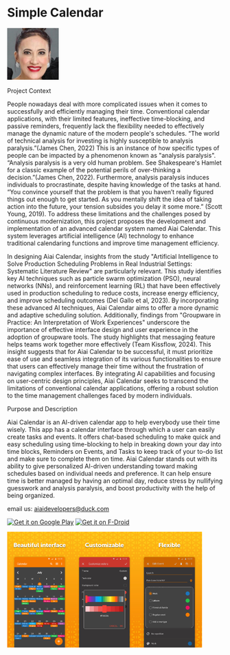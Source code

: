 # Simple Calendar
<img alt="Logo" src="graphics/aio_.jpg" width="120" />

Project Context

People nowadays deal with more complicated issues when it comes to successfully and efficiently managing their time. Conventional calendar applications, with their limited features, ineffective time-blocking, and passive reminders, frequently lack the flexibility needed to effectively manage the dynamic nature of the modern people's schedules. “The world of technical analysis for investing is highly susceptible to analysis paralysis.”(James Chen, 2022) This is an instance of how specific types of people can be impacted by a phenomenon known as "analysis paralysis". “Analysis paralysis is a very old human problem. See Shakespeare's Hamlet for a classic example of the potential perils of over-thinking a decision.”(James Chen, 2022). Furthermore, analysis paralysis induces individuals to procrastinate, despite having knowledge of the tasks at hand. “You convince yourself that the problem is that you haven’t really figured things out enough to get started. As you mentally shift the idea of taking action into the future, your tension subsides you delay it some more.” (Scott Young, 2019).
To address these limitations and the challenges posed by continuous modernization, this project proposes the development and implementation of an advanced calendar system named Aiai Calendar. This system leverages artificial intelligence (AI) technology to enhance traditional calendaring functions and improve time management efficiency.

In designing Aiai Calendar, insights from the study "Artificial Intelligence to Solve Production Scheduling Problems in Real Industrial Settings: Systematic Literature Review" are particularly relevant. This study identifies key AI techniques such as particle swarm optimization (PSO), neural networks (NNs), and reinforcement learning (RL) that have been effectively used in production scheduling to reduce costs, increase energy efficiency, and improve scheduling outcomes (Del Gallo et al, 2023). By incorporating these advanced AI techniques, Aiai Calendar aims to offer a more dynamic and adaptive scheduling solution.
Additionally, findings from "Groupware in Practice: An Interpretation of Work Experiences" underscore the importance of effective interface design and user experience in the adoption of groupware tools. The study highlights that messaging feature helps teams work together more effectively (Team Kissflow, 2024). This insight suggests that for Aiai Calendar to be successful, it must prioritize ease of use and seamless integration of its various functionalities to ensure that users can effectively manage their time without the frustration of navigating complex interfaces.
By integrating AI capabilities and focusing on user-centric design principles, Aiai Calendar seeks to transcend the limitations of conventional calendar applications, offering a robust solution to the time management challenges faced by modern individuals.


Purpose and Description

Aiai Calendar is an AI-driven calendar app to help everybody use their time wisely. This app has a calendar interface through which a user can easily create tasks and events. It offers chat-based scheduling to make quick and easy scheduling using time-blocking to help in breaking down your day into time blocks, Reminders on Events, and Tasks to keep track of your to-do list and make sure to complete them on time. Aiai Calendar stands out with its ability to give personalized AI-driven understanding toward making schedules based on individual needs and preference. It can help ensure time is better managed by having an optimal day, reduce stress by nullifying guesswork and analysis paralysis, and boost productivity with the help of being organized.

email us: aiaidevelopers@duck.com

<a href='https://play.google.com/store/apps/details?id=com.simplemobiletools.calendar.pro'><img src='https://simplemobiletools.com/images/button-google-play.svg' alt='Get it on Google Play' height='45' /></a>
<a href='https://f-droid.org/packages/com.simplemobiletools.calendar.pro'><img src='https://simplemobiletools.com/images/button-fdroid.svg' alt='Get it on F-Droid' height='45' /></a>

<div style="display:flex;">
<img alt="App image" src="fastlane/metadata/android/en-US/images/phoneScreenshots/1_en-US.jpeg" width="30%">
<img alt="App image" src="fastlane/metadata/android/en-US/images/phoneScreenshots/2_en-US.jpeg" width="30%">
<img alt="App image" src="fastlane/metadata/android/en-US/images/phoneScreenshots/4_en-US.jpeg" width="30%">
</div>
